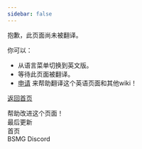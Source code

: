 ```yaml
---
sidebar: false
---
```


<!-- Disable header rule to hide page from search -->
<!-- markdownlint-disable MD041 -->
抱歉，此页面尚未被翻译。

你可以：

* 从语言菜单切换到英文版。
* 等待此页面被翻译。
* [申请](https://forms.gle/e3BqA3poMjESARe76) 来帮助翻译这个英语页面和其他wiki！

[返回首页](/)

帮助改进这个页面！  
最后更新  
首页  
BSMG Discord

